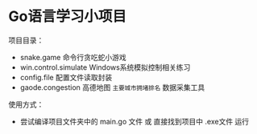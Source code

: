 # Go语言学习小项目


项目目录：
* snake.game  命令行贪吃蛇小游戏
* win.control.simulate Windows系统模拟控制相关练习
* config.file 配置文件读取封装
* gaode.congestion 高德地图  `主要城市拥堵排名` 数据采集工具


使用方式：
* 尝试编译项目文件夹中的 main.go 文件 或 直接找到项目中 .exe文件 运行